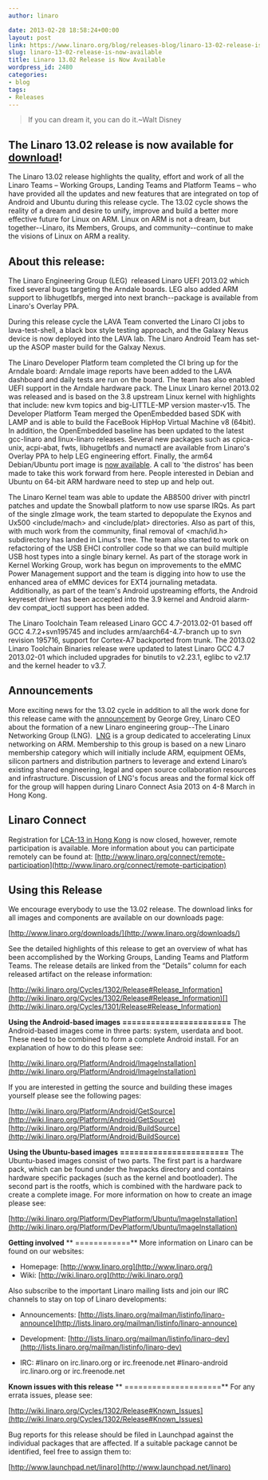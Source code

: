 ```yaml
---
author: linaro

date: 2013-02-28 18:58:24+00:00
layout: post
link: https://www.linaro.org/blog/releases-blog/linaro-13-02-release-is-now-available/
slug: linaro-13-02-release-is-now-available
title: Linaro 13.02 Release is Now Available
wordpress_id: 2480
categories:
- blog
tags:
- Releases
---
```


<blockquote>If you can dream it, you can do it.~Walt Disney</blockquote>




## The Linaro 13.02 release is now available for [download](http://www.linaro.org/downloads/)!


The Linaro 13.02 release highlights the quality, effort and work of all the Linaro Teams – Working Groups, Landing Teams and Platform Teams – who have provided all the updates and new features that are integrated on top of Android and Ubuntu during this release cycle. The 13.02 cycle shows the reality of a dream and desire to unify, improve and build a better more effective future for Linux on ARM. Linux on ARM is not a dream, but together--Linaro, its Members, Groups, and community--continue to make the visions of Linux on ARM a reality.


## About this release:


The Linaro Engineering Group (LEG)  released Linaro UEFI 2013.02 which fixed several bugs targeting the Arndale boards. LEG also added ARM support to libhugetlbfs, merged into next branch--package is available from Linaro's Overlay PPA.

During this release cycle the LAVA Team converted the Linaro CI jobs to lava-test-shell, a black box style testing approach, and the Galaxy Nexus device is now deployed into the LAVA lab. The Linaro Android Team has set-up the ASOP master build for the Galxay Nexus.

The Linaro Developer Platform team completed the CI bring up for the Arndale board: Arndale image reports have been added to the LAVA dashboard and daily tests are run on the board. The team has also enabled UEFI support in the Arndale hardware pack. The Linux Linaro kernel 2013.02 was released and is based on the 3.8 upstream Linux kernel with highlights that include: new kvm topics and big-LITTLE-MP version master-v15. The Developer Platform Team merged the OpenEmbedded based SDK with LAMP and is able to build the FaceBook HipHop Virtual Machine v8 (64bit). In addition, the OpenEmbedded baseline has been updated to the latest gcc-linaro and linux-linaro releases. Several new packages such as cpica-unix, acpi-abat, fwts, libhugetlbfs and numactl are available from Linaro's Overlay PPA to help LEG engineering effort. Finally, the arm64 Debian/Ubuntu port image is [now available](http://lists.linaro.org/pipermail/linaro-dev/2013-February/015534.html). A call to 'the distros' has been made to take this work forward from here. People interested in Debian and Ubuntu on 64-bit ARM hardware need to step up and help out.

The Linaro Kernel team was able to update the AB8500 driver with pinctrl patches and update the Snowball platform to now use sparse IRQs. As part of the single zImage work, the team started to depopulate the Exynos and Ux500 <include/mach> and <include/plat> directories. Also as part of this, with much work from the community, final removal of <mach/id.h> subdirectory has landed in Linus's tree. The team also started to work on refactoring of the USB EHCI controller code so that we can build multiple USB host types into a single binary kernel. As part of the storage work in Kernel Working Group, work has begun on improvements to the eMMC Power Management support and the team is digging into how to use the enhanced area of eMMC devices for EXT4 journaling metadata.  Additionally, as part of the team's Android upstreaming efforts, the Android keyreset driver has been accepted into the 3.9 kernel and Android alarm-dev compat_ioctl support has been added.

The Linaro Toolchain Team released Linaro GCC 4.7-2013.02-01 based off GCC 4.7.2+svn195745 and includes arm/aarch64-4.7-branch up to svn revision 195716, support for Cortex-A7 backported from trunk. The 2013.02 Linaro Toolchain Binaries release were updated to latest Linaro GCC 4.7 2013.02-01 which included upgrades for binutils to v2.23.1, eglibc to v2.17 and the kernel header to v3.7.


## Announcements


More exciting news for the 13.02 cycle in addition to all the work done for this release came with the [announcement](http://www.linaro.org/news/networking-leaders-collaborate-to-maximize-choice-performance-and-power-efficiency/en/) by George Grey, Linaro CEO about the formation of a new Linaro engineering group--The Linaro Networking Group (LNG).  [LNG](http://www.linaro.org/linaro-blog/2013/02/20/arm-leg-and-now-lng-linaro-forms-a-new-engineering-group/) is a group dedicated to accelerating Linux networking on ARM. Membership to this group is based on a new Linaro membership category which will initially include ARM, equipment OEMs, silicon partners and distribution partners to leverage and extend Linaro’s existing shared engineering, legal and open source collaboration resources and infrastructure. Discussion of LNG's focus areas and the formal kick off for the group will happen during Linaro Connect Asia 2013 on 4-8 March in Hong Kong.


## Linaro Connect


Registration for [LCA-13 in Hong Kong](http://www.linaro.org/connect) is now closed, however, remote participation is available. More information about you can participate remotely can be found at: [http://www.linaro.org/connect/remote-participation](http://www.linaro.org/connect/remote-participation)


## Using this Release


We encourage everybody to use the 13.02 release. The download links for all images and components are available on our downloads page:

[http://www.linaro.org/downloads/](http://www.linaro.org/downloads/)

See the detailed highlights of this release to get an overview of what has been accomplished by the Working Groups, Landing Teams and Platform Teams. The release details are linked from the “Details” column for each released artifact on the release information:

[http://wiki.linaro.org/Cycles/1302/Release#Release_Information](http://wiki.linaro.org/Cycles/1302/Release#Release_Information)[](http://wiki.linaro.org/Cycles/1301/Release#Release_Information)

**Using the Android-based images**
**=======================**
The Android-based images come in three parts: system, userdata and boot. These need to be combined to form a complete Android install. For an explanation of how to do this please see:

[http://wiki.linaro.org/Platform/Android/ImageInstallation](http://wiki.linaro.org/Platform/Android/ImageInstallation)

If you are interested in getting the source and building these images yourself please see the following pages:

[http://wiki.linaro.org/Platform/Android/GetSource](http://wiki.linaro.org/Platform/Android/GetSource)
[http://wiki.linaro.org/Platform/Android/BuildSource](http://wiki.linaro.org/Platform/Android/BuildSource)

**Using the Ubuntu-based images**
**=======================**
The Ubuntu-based images consist of two parts. The first part is a hardware pack, which can be found under the hwpacks directory and contains hardware specific packages (such as the kernel and bootloader). The second part is the rootfs, which is combined with the hardware pack to create a complete image. For more information on how to create an image please see:

[http://wiki.linaro.org/Platform/DevPlatform/Ubuntu/ImageInstallation](http://wiki.linaro.org/Platform/DevPlatform/Ubuntu/ImageInstallation)

**Getting involved**
** ============**
More information on Linaro can be found on our websites:

* Homepage: [http://www.linaro.org](http://www.linaro.org/)
* Wiki: [http://wiki.linaro.org](http://wiki.linaro.org/)

Also subscribe to the important Linaro mailing lists and join our IRC channels to stay on top of Linaro developments:

* Announcements:
[http://lists.linaro.org/mailman/listinfo/linaro-announce](http://lists.linaro.org/mailman/listinfo/linaro-announce)

* Development:
[http://lists.linaro.org/mailman/listinfo/linaro-dev](http://lists.linaro.org/mailman/listinfo/linaro-dev)

* IRC:
#linaro on irc.linaro.org or irc.freenode.net
#linaro-android irc.linaro.org or irc.freenode.net

**Known issues with this release**
** =====================**
For any errata issues, please see:

[http://wiki.linaro.org/Cycles/1302/Release#Known_Issues](http://wiki.linaro.org/Cycles/1302/Release#Known_Issues)

Bug reports for this release should be filed in Launchpad against the individual packages that are affected. If a suitable package cannot be identified, feel free to assign them to:

[http://www.launchpad.net/linaro](http://www.launchpad.net/linaro)
